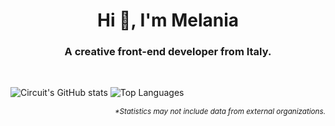 <h1 align="center">Hi 👋, I'm Melania</h1>
<h3 align="center">A creative front-end developer from Italy.</h3>
<br />

![Circuit's GitHub stats](https://github-readme-stats-mel-ania.vercel.app/api?username=mel-ania&show_icons=true&hide_border=true&hide=issues,contribs&include_all_commits=true&count_private=true&role=OWNER,ORGANIZATION_MEMBER,COLLABORATOR&bg_color=30,e96443,904e95&title_color=fff&text_color=fff&icon_color=fff)
![Top Languages](https://github-readme-stats-mel-ania.vercel.app/api/top-langs/?username=mel-ania&show_icons=true&role=OWNER,ORGANIZATION_MEMBER,COLLABORATOR&langs_count=10&show_icons=true&hide_border=true&layout=compact&bg_color=30,1076eb,2aa84b&title_color=fff&text_color=fff)

<p align='right'>
  <i>
    <sub>
      *Statistics may not include data from external organizations.
    </sub>
  </i>
</p>

<!--
https://github.com/anuraghazra/anuraghazra/blob/master/README.md
https://github.com/CircuitSacul/CircuitSacul/blob/main/README.md

---

<h3 align="left">Languages and Tools:</h3>
<p align="left">
<code><img height="20" alt="javascript" src="https://raw.githubusercontent.com/github/explore/80688e429a7d4ef2fca1e82350fe8e3517d3494d/topics/javascript/javascript.png"></code>
<code><img height="20" alt="typescript" src="https://raw.githubusercontent.com/github/explore/80688e429a7d4ef2fca1e82350fe8e3517d3494d/topics/typescript/typescript.png"></code>
<code><img height="20" alt="react" src="https://raw.githubusercontent.com/github/explore/80688e429a7d4ef2fca1e82350fe8e3517d3494d/topics/react/react.png"></code>
<code><img height="20" alt="nodejs" src="https://raw.githubusercontent.com/github/explore/80688e429a7d4ef2fca1e82350fe8e3517d3494d/topics/nodejs/nodejs.png"></code>
</p>

-->
